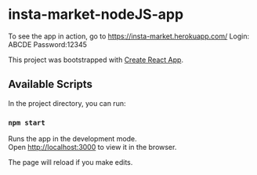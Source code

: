 # insta-market-nodeJS-app

To see the app in action, go to https://insta-market.herokuapp.com/
Login: ABCDE
Password:12345


This project was bootstrapped with [Create React App](https://github.com/facebook/create-react-app).

## Available Scripts

In the project directory, you can run:

### `npm start`

Runs the app in the development mode.<br>
Open [http://localhost:3000](http://localhost:3000) to view it in the browser.

The page will reload if you make edits.<br>

